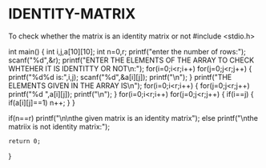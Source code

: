 # IDENTITY-MATRIX
To check whether the matrix is an identity matrix or not 
#include <stdio.h>

int main() 
{
    int i,j,a[10][10];
    int n=0,r;
    printf("enter the number of rows:");
    scanf("%d",&r);
    printf("ENTER THE ELEMENTS OF THE ARRAY TO CHECK WHTEHER IT IS IDENTITTY OR NOT\n:");
    for(i=0;i<r;i++)
     for(j=0;j<r;j++)
       {
           printf("%d%d is:",i,j);
           scanf("%d",&a[i][j]);
           printf("\n");
       }
      printf("THE ELEMENTS GIVEN IN THE ARRAY IS\n");
       for(i=0;i<r;i++)
     {
        for(j=0;j<r;j++)
        printf("%d  ",a[i][j]);
        printf("\n");
     }
   for(i=0;i<r;i++)
   for(j=0;j<r;j++)
   {
       if(i==j)
       {
           if(a[i][j]==1)
           n++;
       }
   }
   
   if(n==r)
   printf("\n\nthe given matrix is an identity matrix");
   else
   printf("\nthe matriix is not identity matrix:");
   
    return 0;
}
